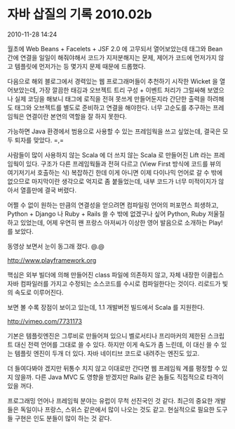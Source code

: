 # 자바 삽질의 기록 2010.02b

2010-11-28 14:24

월초에 Web Beans + Facelets + JSF 2.0 에 고무되서 열어보았는데
태그와 Bean 간에 연결을 일일이 해줘야해서 코드가 지저분해지는 문제,
제어가 코드에 먼저가지 않고 템플릿에 먼저가는 등 몇가지 문제 때문에 드롭했다.

다음으로 해외 블로그에서 경력있는 웹 프로그래머들이 추천하기 시작한 Wicket 을 열어보았는데,
가장 깔끔한 태깅과 오브젝트 트리 구성 + 이벤트 처리가 그럴싸해 보였으나
실제 코딩을 해보니 태그에 로직을 전혀 못쓰게 만들어둔지라
간단한 출력을 하려해도 태그와 오브젝트를 별도로 준비하고 연결을 해야한다.
너무 고순도를 추구하는 프레임웍은 연결이란 본연의 역할을 잘 하지 못한다.

가능하면 Java 환경에서 범용으로 사용할 수 있는 프레임웍을 쓰고 싶었는데,
결국은 모두 퇴자를 맞았다. =,=

사람들이 많이 사용하지 않는 Scala 에 더 쓰지 않는 Scala 로 만들어진 Lift 라는 프레임웍이 있다.
구조가 다른 프레임웍들과 전혀 다르고 (View First 방식에 코드를 뷰의 여기저기서 호출하는 식) 복잡하긴 한데
이게 아니면 이제 다이나믹 언어로 갈 수 밖에 없으므로 마지막이란 생각으로 억지로 좀 붙들었는데,
내부 코드가 너무 미적이지가 않아서 열흘만에 결국 버렸다.

어쩔 수 없이 원하는 만큼의 연결성을 얻으려면 컴파일링 언어의 퍼포먼스 희생하고,
Python + Django 나 Ruby + Rails 쓸 수 밖에 없겠구나 싶어 Python, Ruby 저울질 하고 있었는데,
어제 우연히 왠 프랑스 아저씨가 이상한 영어 발음으로 소개하는 Play! 를 보았다.

동영상 보면서 눈이 동그래 졌다. @.@

http://www.playframework.org

핵심은 외부 빌더에 의해 만들어진 class 파일에 의존하지 않고,
자체 내장한 이클립스 자바 컴파일러를 가지고 수정되는 소스코드를 수시로 컴파일한다는 것이다.
리로드가 빛의 속도로 이루어진다.

보면 볼 수록 장점이 보이고 있는데,
1.1 개발버전 빌드에서 Scala 를 지원한다.

http://vimeo.com/7731173

기본은 템플릿엔진은 그루비로 만들어져 있으니
벨로서티나 프리마커의 제한된 스크립트 대신 전력 언어를 그대로 쓸 수 있다.
하지만 이게 속도가 좀 느린데, 이 대신 쓸 수 있는 템플릿 엔진이 두개 더 있다.
자바 네이티브 코드로 내려주는 엔진도 있고.

더 들여다봐야 겠지만 뒤통수 치지 않고 이대로만 간다면
웹 프레임웍 계를 평정할 수 있지 않을까.
다른 Java MVC 도 영향을 받겠지만 Rails 같은 놈들도 직접적으로 타격이 있을 꺼다.

프로그래밍 언어나 프레임웍 분야는 유럽이 무척 선진국인 것 같다.
최근의 중요한 개발들은 독일이나 프랑스, 스위스 같은에서 많이 나오는 것도 같고.
현실적으로 필요한 도구들 구현은 인도 분들이 많이 하는 것 같다.